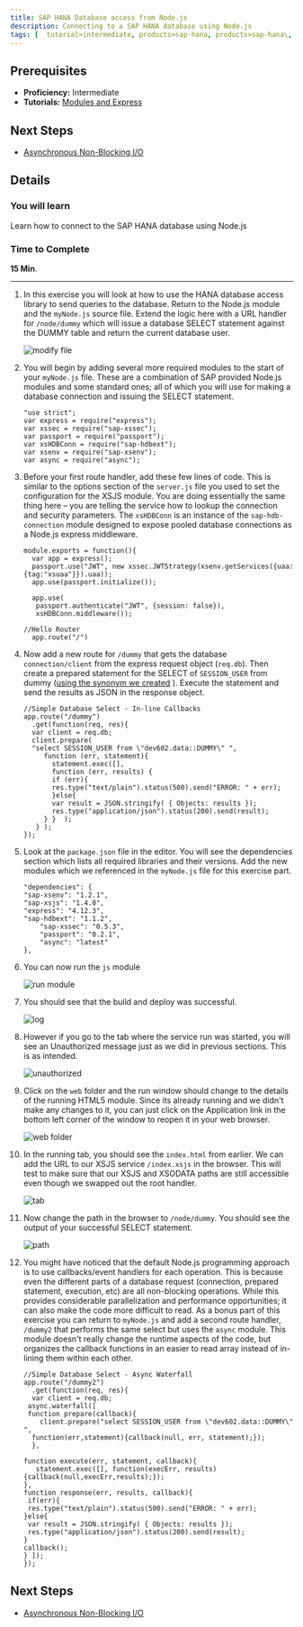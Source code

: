 ```yaml
---
title: SAP HANA Database access from Node.js
description: Connecting to a SAP HANA database using Node.js
tags: [  tutorial>intermediate, products>sap-hana, products>sap-hana\,-express-edition ]
---
```

## Prerequisites  
 - **Proficiency:** Intermediate
 - **Tutorials:** [Modules and Express](http://www.sap.com/developer/tutorials/xsa-node-modules.html)

## Next Steps
 - [Asynchronous Non-Blocking I/O](http://www.sap.com/developer/tutorials/xsa-node-async.html)

## Details
### You will learn  
Learn how to connect to the SAP HANA database using Node.js

### Time to Complete
**15 Min**.

---

1. In this exercise you will look at how to use the HANA database access library to send queries to the database. Return to the Node.js module and the `myNode.js` source file.  Extend the logic here with a URL handler for `/node/dummy` which will issue a database SELECT statement against the DUMMY table and return the current database user. 

	![modify file](1.png)

2. You will begin by adding several more required modules to the start of your `myNode.js` file. These are a combination of SAP provided Node.js modules and some standard ones; all of which you will use for making a database connection and issuing the SELECT statement.    

	```
	"use strict";
	var express = require("express");
	var xssec = require("sap-xssec");
	var passport = require("passport");
	var xsHDBConn = require("sap-hdbext");
	var xsenv = require("sap-xsenv");
	var async = require("async");
	```

3. Before your first route handler, add these few lines of code.  This is similar to the options section of the `server.js` file you used to set the configuration for the XSJS module.  You are doing essentially the same thing here – you are telling the service how to lookup the connection and security parameters. The `xsHDBConn` is an instance of the `sap-hdb-connection` module designed to expose pooled database connections as a Node.js express middleware. 

	```
	module.exports = function(){
	  var app = express(); 
	  passport.use("JWT", new xssec.JWTStrategy(xsenv.getServices({uaa:{tag:"xsuaa"}}).uaa));
	  app.use(passport.initialize());
	
	  app.use(
	   passport.authenticate("JWT", {session: false}),
	   xsHDBConn.middleware());
	
	//Hello Router
	  app.route("/")
	```

4. Now add a new route for `/dummy`  that gets the database `connection/client` from the express request object (`req.db`). Then create a prepared statement for the SELECT of `SESSION_USER` from dummy ([using the synonym we created](http://www.sap.com/developer/tutorials/xsa-hdi-module.html) ). Execute the statement and send the results as JSON in the response object. 

	```
	//Simple Database Select - In-line Callbacks
	app.route("/dummy")
	  .get(function(req, res){
	  var client = req.db;
	  client.prepare(
	  "select SESSION_USER from \"dev602.data::DUMMY\" ", 
	     function (err, statement){
	       statement.exec([],
	       function (err, results) {
	       if (err){
	       res.type("text/plain").status(500).send("ERROR: " + err);
	       }else{
	       var result = JSON.stringify( { Objects: results });
	       res.type("application/json").status(200).send(result);
	     } }  );
	   } );
	}); 
	```
	
5. Look at the `package.json` file in the editor. You will see the dependencies section which lists all required libraries and their versions. Add the new modules which we referenced in the `myNode.js` file for this exercise part.  

	```
	"dependencies": {
	"sap-xsenv": "1.2.1",
	"sap-xsjs": "1.4.0",
	"express": "4.12.3",
	"sap-hdbext": "1.1.2",
    	"sap-xssec": "0.5.3",
    	"passport": "0.2.1",
    	"async": "latest"
	},
	```

6. You can now run the `js` module

	![run module](6.png)

7. You should see that the build and deploy was successful. 

	![log](7.png)

8. However if you go to the tab where the service run was started, you will see an Unauthorized message just as we did in previous sections.  This is as intended.

	![unauthorized](8.png)

9. Click on the `web` folder and the run window should change to the details of the running HTML5 module.  Since its already running and we didn't make any changes to it, you can just click on the Application link in the bottom left corner of the window to reopen it in your web browser. 

	![web folder](9.png)

10. In the running tab, you should see the `index.html` from earlier. We can add the URL to our XSJS service `/index.xsjs` in the browser. This will test to make sure that our XSJS and XSODATA paths are still accessible even though we swapped out the root handler.  

	![tab](10.png)

11. Now change the path in the browser to `/node/dummy`.  You should see the output of your successful SELECT statement. 

	![path](11.png)

12. You might have noticed that the default Node.js programming approach is to use callbacks/event handlers for each operation.  This is because even the different parts of a database request (connection, prepared statement, execution, etc) are all non-blocking operations.  While this provides considerable parallelization and performance opportunities; it can also make the code more difficult to read. As a bonus part of this exercise you can return to `myNode.js` and add a second route handler, `/dummy2` that performs the same select but uses the `async` module. This module doesn't really change the runtime aspects of the code, but organizes the callback functions in an easier to read array instead of in-lining them within each other. 

	```
	//Simple Database Select - Async Waterfall
	app.route("/dummy2")
	  .get(function(req, res){
	  var client = req.db;
	 async.waterfall([
	 function prepare(callback){
	    client.prepare("select SESSION_USER from \"dev602.data::DUMMY\" ", 
	  function(err,statement){callback(null, err, statement);});
	  },
	 
	function execute(err, statement, callback){
	   statement.exec([], function(execErr, results){callback(null,execErr,results);});
	},
	function response(err, results, callback){
	 if(err){
	 res.type("text/plain").status(500).send("ERROR: " + err);
	}else{
	 var result = JSON.stringify( { Objects: results });
	 res.type("application/json").status(200).send(result);	
	}
	callback();
	} ]);
	});
	```


## Next Steps
 - [Asynchronous Non-Blocking I/O](http://www.sap.com/developer/tutorials/xsa-node-async.html)
